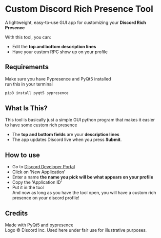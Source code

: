 # Custom Discord Rich Presence Tool

A lightweight, easy-to-use GUI app for customizing your **Discord Rich Presence**  

With this tool, you can:
- Edit the **top and bottom description lines**
- Have your custom RPC show up on your profile

## Requirements
Make sure you have Pypresence and PyQt5 installed  
run this in your terminal
```bash
pip3 install pyqt5 pypresence
```
## What Is This?

This tool is basically just a simple GUI python program that makes it easier to have some custom rich presence  
- The **top and bottom fields** are your **description lines**
- The app updates Discord live when you press **Submit**.

## How to use
- Go to [Discord Developer Portal](https://discord.com/developers/applications/)
- Click on 'New Application'
- Enter a name **the name you pick will be what appears on your profile**
- Copy the 'Application ID'
- Put it in the tool  
And now as long as you have the tool open, you will have a custom rich presence on your discord profile!
## Credits
Made with PyQt5 and pypresence  
Logo © Discord Inc. Used here under fair use for illustrative purposes.




